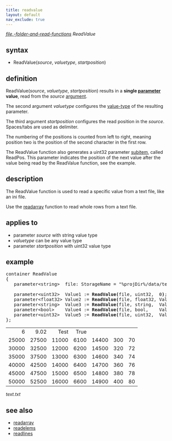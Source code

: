 ```yaml
---
title: readvalue
layout: default
nav_exclude: true
---
```

*[file,-folder-and-read-functions](file,-folder-and-read-functions) ReadValue*

## syntax

- ReadValue(*source*, *valuetype*, *startposition*)

## definition

ReadValue(*source*, *valuetype*, *startposition*) results in a **single [parameter](parameter) value**, read from the *source* [argument](argument).

The second argument *valuetype* configures the [value-type](value-type) of the resulting parameter.

The third argument *startposition* configures the read position in the *source*. Spaces/tabs are used as delimiter.

The numbering of the positions is counted from left to right, meaning position two is the position of the second character in the first row.

The ReadValue function also generates a uint32 parameter [subitem](subitem), called ReadPos. This parameter indicates the position of the next value after the value being read by the ReadValue function, see the example.

## description

The ReadValue function is used to read a specific value from a text file, like an ini file.

Use the [readarray](readarray) function to read whole rows from a text file.

## applies to

- parameter *source* with string value type
- *valuetype* can be any value type
- parameter *startposition* with uint32 value type

## example

<pre>
container ReadValue
{
   parameter&lt;string&gt;  file: StorageName = "%projDir%/data/text.txt",  StorageType = "str";

   parameter&lt;uint32&gt;  Value1 := <B>ReadValue(</B>file, uint32,  0<B>)</B>;              <I>result = 6</I>
   parameter&lt;float32&gt; Value2 := <B>ReadValue(</B>file, float32, Value1/ReadPos<B>)</B>; <I>result = 9.02</I>
   parameter&lt;string&gt;  Value3 := <B>ReadValue(</B>file, string,  Value2/ReadPos<B>)</B>; <I>result = Test</I>
   parameter&lt;bool&gt;    Value4 := <B>ReadValue(</B>file, bool,    Value3/ReadPos<B>)</B>; <I>result = True</I>
   parameter&lt;uint32&gt;  Value5 := <B>ReadValue(</B>file, uint32,  Value4/ReadPos<B>)</B>; <I>result = 25000</I>
};
</pre>

|       |       |       |      |       |     |     |
|------:|------:|------:|-----:|------:|----:|----:|
| 6     | 9.02  | Test  | True |       |     |     |
| 25000 | 27500 | 11000 | 6100 | 14400 | 300 | 70  |
| 30000 | 32500 | 12000 | 6200 | 14500 | 320 | 72  |
| 35000 | 37500 | 13000 | 6300 | 14600 | 340 | 74  |
| 40000 | 42500 | 14000 | 6400 | 14700 | 360 | 76  |
| 45000 | 47500 | 15000 | 6500 | 14800 | 380 | 78  |
| 50000 | 52500 | 16000 | 6600 | 14900 | 400 | 80  |

*text.txt*

## see also

- [readarray](readarray)
- [readelems](readelems)
- [readlines](readlines)